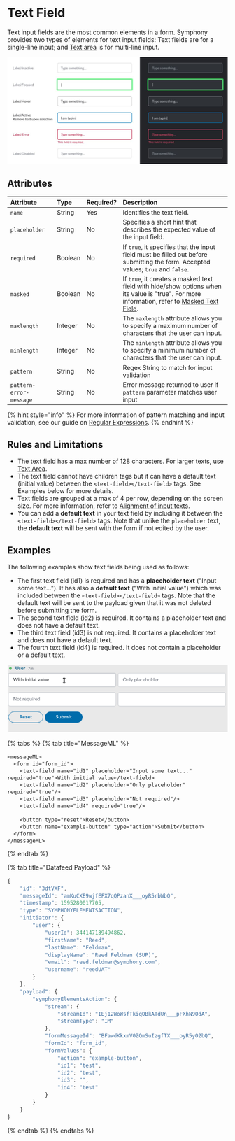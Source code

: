# Text Field

Text input fields are the most common elements in a form. Symphony provides two types of elements for text input fields: Text fields are for a single-line input; and [Text area](text-area.md) is for multi-line input.

![](../../../.gitbook/assets/0706421-text-area.jpg)

## Attributes

| Attribute | Type | Required? | Description |
| :--- | :--- | :--- | :--- |
| `name` | String | Yes | Identifies the text field. |
| `placeholder` | String | No | Specifies a short hint that describes the expected value of the input field. |
| `required` | Boolean | No | If `true`, it specifies that the input field must be filled out before submitting the form. Accepted values; `true` and `false`. |
| `masked` | Boolean | No | If `true`, it creates a masked text field with hide/show options when its value is "true". For more information, refer to [Masked Text Field](https://developers.symphony.com/symphony-developer/docs/masked). |
| `maxlength` | Integer | No | The `maxlength` attribute allows you to specify a maximum number of characters that the user can input. |
| `minlength` | Integer | No | The `minlength` attribute allows you to specify a minimum number of characters that the user can input. |
| `pattern` | String | No | Regex String to match for input validation |
| `pattern-error-message` | String | No | Error message returned to user if `pattern` parameter matches user input |

{% hint style="info" %}
For more information of pattern matching and input validation, see our guide on [Regular Expressions](../regular-expressions-regex.md).
{% endhint %}

## Rules and Limitations

* The text field has a max number of 128 characters. For larger texts, use [Text Area](text-area.md).
* The text field cannot have children tags but it can have a default text \(initial value\) between the `<text-field></text-field>` tags. See Examples below for more details.
* Text fields are grouped at a max of 4 per row, depending on the screen size. For more information, refer to [Alignment of input texts](https://github.com/SymphonyPlatformSolutions/symphony-developers-documentation/tree/babde54387e243a23e1f579d1921406d871abdc0/building-bots-on-symphony/symphony-elements/available-elements/alignment-of-input-texts.md).
* You can add a **default text** in your text field by including it between the `<text-field></text-field>` tags. Note that unlike the `placeholder` text, the **default text** will be sent with the form if not edited by the user.

## Examples

The following examples show text fields being used as follows:

* The first text field \(id1\) is required and has a **placeholder text** \("Input some text..."\). It has also a **default text** \("With initial value"\) which was included between the `<text-field></text-field>` tags. Note that the default text will be sent to the payload given that it was not deleted before submitting the form.
* The second text field \(id2\) is required. It contains a placeholder text and does not have a default text.
* The third text field \(id3\) is not required. It contains a placeholder text and does not have a default text.
* The fourth text field \(id4\) is required. It does not contain a placeholder or a default text.

![](../../../.gitbook/assets/78a2829-text_field.gif)

{% tabs %}
{% tab title="MessageML" %}
```markup
<messageML>
  <form id="form_id">
    <text-field name="id1" placeholder="Input some text..." required="true">With initial value</text-field>
    <text-field name="id2" placeholder="Only placeholder" required="true"/>
    <text-field name="id3" placeholder="Not required"/>
    <text-field name="id4" required="true"/>        

    <button type="reset">Reset</button> 
    <button name="example-button" type="action">Submit</button> 
  </form>
</messageML>
```
{% endtab %}

{% tab title="Datafeed Payload" %}
```javascript
{
    "id": "3dtVXF",
    "messageId": "amKuCXE9wjfEFX7qQPzanX___oyR5rbWbQ",
    "timestamp": 1595280017705,
    "type": "SYMPHONYELEMENTSACTION",
    "initiator": {
        "user": {
            "userId": 344147139494862,
            "firstName": "Reed",
            "lastName": "Feldman",
            "displayName": "Reed Feldman (SUP)",
            "email": "reed.feldman@symphony.com",
            "username": "reedUAT"
        }
    },
    "payload": {
        "symphonyElementsAction": {
            "stream": {
                "streamId": "IEj12WoWsfTkiqOBkATdUn___pFXhN9OdA",
                "streamType": "IM"
            },
            "formMessageId": "BFawdKkxmV0ZQmSuIzgfTX___oyR5yO2bQ",
            "formId": "form_id",
            "formValues": {
                "action": "example-button",
                "id1": "test",
                "id2": "test",
                "id3": "",
                "id4": "test"
            }
        }
    }
}
```
{% endtab %}
{% endtabs %}

